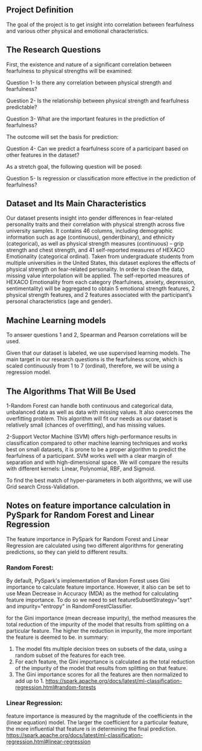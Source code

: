 ## Project Definition

 The goal of the project is to get insight into correlation between fearfulness and various other physical and emotional characteristics.

## The Research Questions
First, the existence and nature of a significant correlation between fearfulness to physical strengths will be examined:

Question 1- Is there any correlation between physical strength and fearfulness? 

Question 2- Is the relationship between physical strength and fearfulness predictable?

Question 3- What are the important features in the prediction of fearfulness?

The outcome will set the basis for prediction:

Question 4- Can we predict a fearfulness score of a participant based on other features in the dataset? 

As a stretch goal, the following question will be posed:

Question 5- Is regression or classification more effective in the prediction of fearfulness?

## Dataset and Its Main Characteristics
Our dataset presents insight into gender differences in fear-related personality traits and their correlation with physical strength across five university samples. It contains 46 columns, including demographic information such as age (continuous), gender(binary), and ethnicity (categorical), as well as physical strength measures (continuous) – grip strength and chest strength, and 41 self-reported measures of HEXACO Emotionality (categorical ordinal). Taken from undergraduate students from multiple universities in the United States, this dataset explores the effects of physical strength on fear-related personality.
In order to clean the data, missing value interpolation will be applied. The self-reported measures of HEXACO Emotionality from each category (fearfulness, anxiety, depression, sentimentality) will be aggregated to obtain 5 emotional strength features, 2 physical strength features, and 2 features associated with the participant’s personal characteristics (age and gender).

## Machine Learning models
To answer questions 1 and 2, Spearman and Pearson correlations will be used.

Given that our dataset is labeled, we use supervised learning models. The main target in our research questions is the fearfulness score, which is scaled continuously from 1 to 7 (ordinal), therefore, we will be using a regression model.

## The Algorithms That Will Be Used
1-Random Forest can handle both continuous and categorical data, unbalanced data as well as data with missing values. It also overcomes the overfitting problem. This algorithm will fit our needs as our dataset is relatively small (chances of overfitting), and has missing values. 

2-Support Vector Machine (SVM) offers high-performance results in classification compared to other machine learning techniques and works best on small datasets, it is prone to be a proper algorithm to predict the fearfulness of a participant. SVM works well with a clear margin of separation and with high-dimensional space. We will compare the results with different kernels: Linear, Polynomial, RBF, and Sigmoid.

To find the best match of hyper-parameters in both algorithms, we will use Grid search Cross-Validation.


## Notes on feature importance calculation in PySpark for Random Forest and Linear Regression
The feature importance in PySpark for Random Forest and Linear Regression are calculated using two different algorithms for generating predictions, so they can yield to different results.

### Random Forest: 
By default, PySpark's implementation of Random Forest uses Gini importance to calculate feature importance. However, it also can be set to use Mean Decrease in Accuracy (MDA) as the method for calculating feature importance. 
To do so we need to set  featureSubsetStrategy="sqrt" and impurity="entropy" in RandomForestClassifier.

for the Gini importance (mean decrease impurity), the method measures the total reduction of the impurity of the model that results from splitting on a particular feature. The higher the reduction in impurity, the more important the feature is deemed to be.
in summary:
1) The model fits multiple decision trees on subsets of the data, using a random subset of the features for each tree.
2) For each feature, the Gini importance is calculated as the total reduction of the impurity of the model that results from splitting on that feature.
3) The Gini importance scores for all the features are then normalized to add up to 1.
https://spark.apache.org/docs/latest/ml-classification-regression.html#random-forests

### Linear Regression:
feature importance is measured by the magnitude of the coefficients in the (linear equation) model. 
The larger the coefficient for a particular feature, the more influential that feature is in determining the final prediction.
https://spark.apache.org/docs/latest/ml-classification-regression.html#linear-regression


